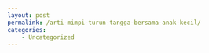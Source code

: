 ```yaml
---
layout: post
permalink: /arti-mimpi-turun-tangga-bersama-anak-kecil/
categories:
    - Uncategorized
---
```


